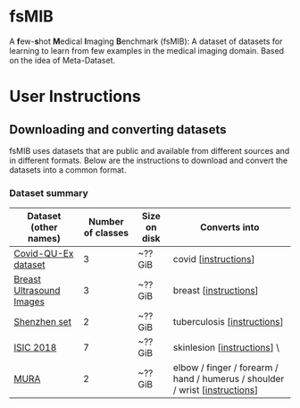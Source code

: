 # fsMIB
A **f**ew-**s**hot **M**edical **I**maging **B**enchmark (fsMIB): A dataset of datasets for learning to learn from few examples in the medical imaging domain. Based on the idea of Meta-Dataset.

# User Instructions
## Downloading and converting datasets 

fsMIB uses datasets that are public and available from different sources and in different formats. Below are the instructions to download and convert the datasets into a common format. 

### Dataset summary

Dataset (other names)                                                                                                                        | Number of classes  | Size on disk     | Converts into            
-------------------------------------------------------------------------------------------------------------------------------------------- | --------------------------------------- | ---------------------------- | ---------------------------- 
[Covid-QU-Ex dataset](https://www.kaggle.com/datasets/anasmohammedtahir/covidqu)                                               | 3 | \~?? GiB | covid \[[instructions](doc/dataset_conversion.md#covid)\]                    
[Breast Ultrasound Images](https://www.kaggle.com/datasets/aryashah2k/breast-ultrasound-images-dataset)                                                                    | 3 | \~?? GiB | breast  \[[instructions](doc/dataset_conversion.md#breast)\]                                        
[Shenzhen set](https://openi.nlm.nih.gov/faq#faq-tb-coll)                           | 2 | \~?? GiB | tuberculosis \[[instructions](doc/dataset_conversion.md#tuberculosis)\]                                                   
[ISIC 2018](https://challenge.isic-archive.com/data/#2018)                                     | 7 | \~?? GiB  | skinlesion \[[instructions](doc/dataset_conversion.md#skinlesion)\]   \
[MURA](https://stanfordmlgroup.github.io/competitions/mura/)   | 2 | \~?? GiB  | elbow / finger / forearm / hand / humerus / shoulder / wrist \[[instructions](doc/dataset_conversion.md#mura)\]                   
